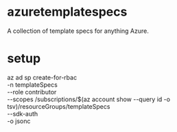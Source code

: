 # azuretemplatespecs
A collection of template specs for anything Azure.

# setup

az ad sp create-for-rbac \
  -n templateSpecs \
  --role contributor \
  --scopes /subscriptions/$(az account show --query id -o tsv)/resourceGroups/templateSpecs \
  --sdk-auth \
  -o jsonc
